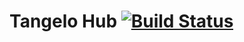 Tangelo Hub [![Build Status](https://travis-ci.org/tangelo-hub/tangelo-hub.png?branch=master)](https://travis-ci.org/tangelo-hub/tangelo-hub)
===========
